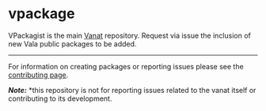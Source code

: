 # vpackage

VPackagist is the main [Vanat](https://github.com/vanat/vanat) repository. Request via issue the inclusion of new Vala public packages to be added.

-----------------------

For information on creating packages or reporting issues please see the [contributing page](/CONTRIBUTING.md).

***Note:*** *this repository is not for reporting issues related to the vanat itself or contributing to its development.
